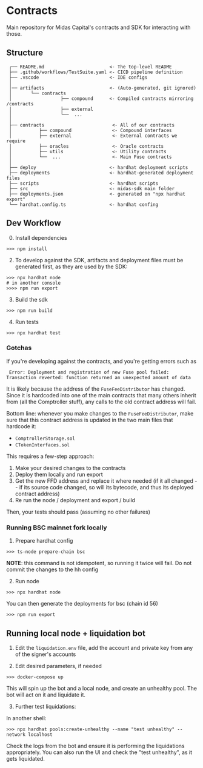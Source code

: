 # Contracts

Main repository for Midas Capital's contracts and SDK for interacting with those. 

## Structure
```text
 ┌── README.md                        <- The top-level README 
 ├── .github/workflows/TestSuite.yaml <- CICD pipeline definition
 ├── .vscode                          <- IDE configs
 │          
 │── artifacts                        <- (Auto-generated, git ignored)
 │       └── contracts                
 │                  ├── compound      <- Compiled contracts mirroring /contracts      
 │                  ├── external               
 │                  └──  ...      
 │
 ├── contracts                         <- All of our contracts
 │          ├── compound               <- Compound interfaces      
 │          ├── external               <- External contracts we require
 │          ├── oracles                <- Oracle contracts
 │          ├── utils                  <- Utility contracts 
 │          └──  ...                   <- Main Fuse contracts
 │
 ├── deploy                           <- hardhat deployment scripts
 ├── deployments                      <- hardhat-generated deployment files
 ├── scripts                          <- hardhat scripts
 ├── src                              <- midas-sdk main folder
 ├── deployments.json                 <- generated on "npx hardhat export"
 └── hardhat.config.ts                <- hardhat confing
```

## Dev Workflow

0. Install dependencies

```text
>>> npm install
```

2. To develop against the SDK, artifacts and deployment files must be generated first, as they are used by the SDK:

```text
>>> npx hardhat node 
# in another console
>>>> npm run export
```

3. Build the sdk

```text
>>> npm run build
```

4. Run tests

```shell
>>> npx hardhat test

```

### Gotchas

If you're developing against the contracts, and you're getting errors such as

```shell
 Error: Deployment and registration of new Fuse pool failed: Transaction reverted: function returned an unexpected amount of data
```

It is likely because the address of the `FuseFeeDistributor` has changed. Since it is hardcoded into one of the main 
contracts that many others inherit from (all the Comptroller stuff), any calls to the old contract address will fail.

Bottom line: whenever you make changes to the `FuseFeeDistributor`, make sure that this contract address is updated in the two
main files that hardcode it:

- `ComptrollerStorage.sol`
- `CTokenInterfaces.sol`


This requires a few-step approach:

1. Make your desired changes to the contracts
2. Deploy them locally and run export
3. Get the new FFD address and replace it where needed (if it all changed -- if its source code changed, so will its bytecode, and thus its deployed contract address)
4. Re run the node / deployment and export / build

Then, your tests should pass (assuming no other failures)

### Running BSC mainnet fork locally

1. Prepare hardhat config

```shell
>>> ts-node prepare-chain bsc
```
**NOTE**: this command is not idempotent, so running it twice will fail. Do not commit the changes to the hh config 

2. Run node

```shell
>>> npx hardhat node
```
 
You can then generate the deployments for bsc (chain id 56)

```shell
>>> npm run export
```
 

## Running local node + liquidation bot

1. Edit the `liquidation.env` file, add the account and private key from any of the
signer's accounts

2. Edit desired parameters, if needed
```shell
>>> docker-compose up
```

This will spin up the bot and a local node, and create an unhealthy pool. The bot
will act on it and liquidate it. 

3. Further test liquidations:

In another shell:

```shell
>>> npx hardhat pools:create-unhealthy --name "test unhealthy" --network localhost
```

Check the logs from the bot and ensure it is performing the liquidations appropriately.
You can also run the UI and check the "test unhealthy", as it gets liquidated. 